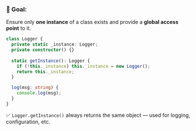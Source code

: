 ### 🔹 Goal:

Ensure only **one instance** of a class exists and provide a **global access point** to it.

```ts
class Logger {
  private static _instance: Logger;
  private constructor() {}
  
  static getInstance(): Logger {
    if (!this._instance) this._instance = new Logger();
    return this._instance;
  }

  log(msg: string) {
    console.log(msg);
  }
}

```

✅ `Logger.getInstance()` always returns the same object — used for logging, configuration, etc.